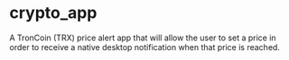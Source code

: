 # crypto_app
A TronCoin (TRX) price alert app that will allow the user to set a price in order to receive a native desktop notification when that price is reached.
